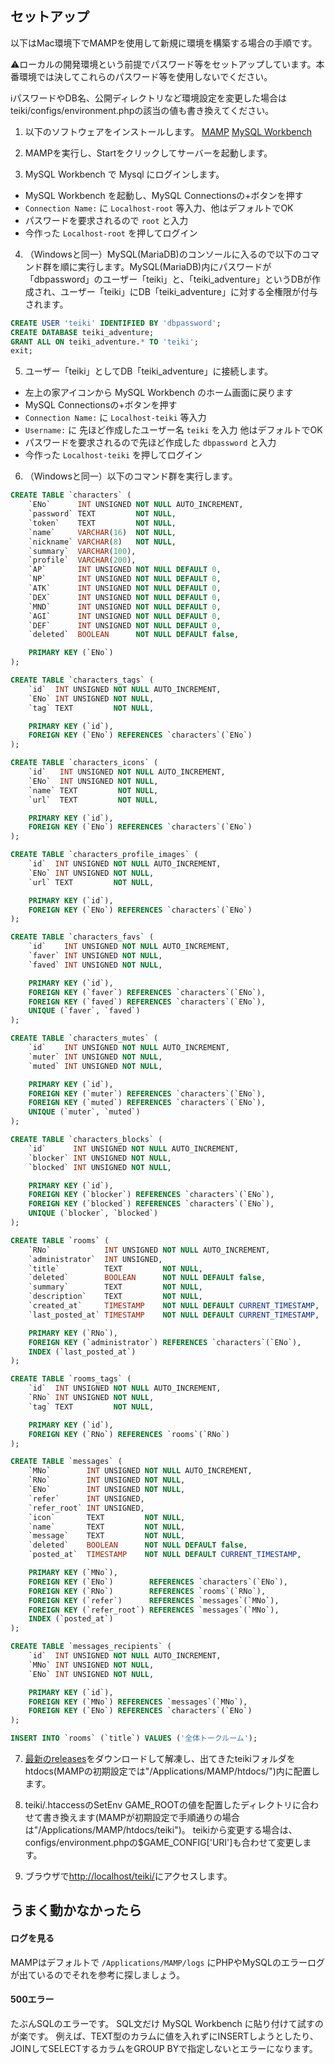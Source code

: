 ## セットアップ
以下はMac環境下でMAMPを使用して新規に環境を構築する場合の手順です。

⚠️ローカルの開発環境という前提でパスワード等をセットアップしています。本番環境では決してこれらのパスワード等を使用しないでください。

ℹ️パスワードやDB名、公開ディレクトリなど環境設定を変更した場合はteiki/configs/environment.phpの該当の値も書き換えてください。

1. 以下のソフトウェアをインストールします。
[MAMP](https://www.mamp.info/en/mac/)
[MySQL Workbench](https://www.mysql.com/jp/products/workbench/)

2. MAMPを実行し、Startをクリックしてサーバーを起動します。

3. MySQL Workbench で Mysql にログインします。
 - MySQL Workbench を起動し、MySQL Connectionsの+ボタンを押す
 - `Connection Name:` に `Localhost-root` 等入力、他はデフォルトでOK
 - パスワードを要求されるので `root` と入力
 - 今作った `Localhost-root` を押してログイン

4. （Windowsと同一）MySQL(MariaDB)のコンソールに入るので以下のコマンド群を順に実行します。MySQL(MariaDB)内にパスワードが「dbpassword」のユーザー「teiki」と、「teiki_adventure」というDBが作成され、ユーザー「teiki」にDB「teiki_adventure」に対する全権限が付与されます。

```sql
CREATE USER 'teiki' IDENTIFIED BY 'dbpassword';
CREATE DATABASE teiki_adventure;
GRANT ALL ON teiki_adventure.* TO 'teiki';
exit;
```

5. ユーザー「teiki」としてDB「teiki_adventure」に接続します。
 - 左上の家アイコンから MySQL Workbench のホーム画面に戻ります
 - MySQL Connectionsの+ボタンを押す
 - `Connection Name:` に `Localhost-teiki` 等入力
 - `Username:` に 先ほど作成したユーザー名 `teiki` を入力 他はデフォルトでOK
 - パスワードを要求されるので先ほど作成した `dbpassword` と入力
 - 今作った `Localhost-teiki` を押してログイン

6. （Windowsと同一）以下のコマンド群を実行します。

``` sql
CREATE TABLE `characters` (
	`ENo`      INT UNSIGNED NOT NULL AUTO_INCREMENT,
	`password` TEXT         NOT NULL,
	`token`    TEXT         NOT NULL,
	`name`     VARCHAR(16)  NOT NULL,
	`nickname` VARCHAR(8)   NOT NULL,
	`summary`  VARCHAR(100),
	`profile`  VARCHAR(200),
	`AP`       INT UNSIGNED NOT NULL DEFAULT 0,
	`NP`       INT UNSIGNED NOT NULL DEFAULT 0,
	`ATK`      INT UNSIGNED NOT NULL DEFAULT 0,
	`DEX`      INT UNSIGNED NOT NULL DEFAULT 0,
	`MND`      INT UNSIGNED NOT NULL DEFAULT 0,
	`AGI`      INT UNSIGNED NOT NULL DEFAULT 0,
	`DEF`      INT UNSIGNED NOT NULL DEFAULT 0,
	`deleted`  BOOLEAN      NOT NULL DEFAULT false,

	PRIMARY KEY (`ENo`)
);

CREATE TABLE `characters_tags` (
	`id`  INT UNSIGNED NOT NULL AUTO_INCREMENT,
	`ENo` INT UNSIGNED NOT NULL,
	`tag` TEXT         NOT NULL,

	PRIMARY KEY (`id`),
	FOREIGN KEY (`ENo`) REFERENCES `characters`(`ENo`)
);

CREATE TABLE `characters_icons` (
	`id`   INT UNSIGNED NOT NULL AUTO_INCREMENT,
	`ENo`  INT UNSIGNED NOT NULL,
	`name` TEXT         NOT NULL,
	`url`  TEXT         NOT NULL,

	PRIMARY KEY (`id`),
	FOREIGN KEY (`ENo`) REFERENCES `characters`(`ENo`)
);

CREATE TABLE `characters_profile_images` (
	`id`  INT UNSIGNED NOT NULL AUTO_INCREMENT,
	`ENo` INT UNSIGNED NOT NULL,
	`url` TEXT         NOT NULL,

	PRIMARY KEY (`id`),
	FOREIGN KEY (`ENo`) REFERENCES `characters`(`ENo`)
);

CREATE TABLE `characters_favs` (
	`id`    INT UNSIGNED NOT NULL AUTO_INCREMENT,
	`faver` INT UNSIGNED NOT NULL,
	`faved` INT UNSIGNED NOT NULL,

	PRIMARY KEY (`id`),
	FOREIGN KEY (`faver`) REFERENCES `characters`(`ENo`),
	FOREIGN KEY (`faved`) REFERENCES `characters`(`ENo`),
	UNIQUE (`faver`, `faved`)
);

CREATE TABLE `characters_mutes` (
	`id`    INT UNSIGNED NOT NULL AUTO_INCREMENT,
	`muter` INT UNSIGNED NOT NULL,
	`muted` INT UNSIGNED NOT NULL,

	PRIMARY KEY (`id`),
	FOREIGN KEY (`muter`) REFERENCES `characters`(`ENo`),
	FOREIGN KEY (`muted`) REFERENCES `characters`(`ENo`),
	UNIQUE (`muter`, `muted`)
);

CREATE TABLE `characters_blocks` (
	`id`      INT UNSIGNED NOT NULL AUTO_INCREMENT,
	`blocker` INT UNSIGNED NOT NULL,
	`blocked` INT UNSIGNED NOT NULL,

	PRIMARY KEY (`id`),
	FOREIGN KEY (`blocker`) REFERENCES `characters`(`ENo`),
	FOREIGN KEY (`blocked`) REFERENCES `characters`(`ENo`),
	UNIQUE (`blocker`, `blocked`)
);

CREATE TABLE `rooms` (
	`RNo`            INT UNSIGNED NOT NULL AUTO_INCREMENT,
	`administrator`  INT UNSIGNED,
	`title`          TEXT         NOT NULL,
	`deleted`        BOOLEAN      NOT NULL DEFAULT false,
	`summary`        TEXT         NOT NULL,
	`description`    TEXT         NOT NULL,
	`created_at`     TIMESTAMP    NOT NULL DEFAULT CURRENT_TIMESTAMP,
	`last_posted_at` TIMESTAMP    NOT NULL DEFAULT CURRENT_TIMESTAMP,

	PRIMARY KEY (`RNo`),
	FOREIGN KEY (`administrator`) REFERENCES `characters`(`ENo`),
	INDEX (`last_posted_at`)
);

CREATE TABLE `rooms_tags` (
	`id`  INT UNSIGNED NOT NULL AUTO_INCREMENT,
	`RNo` INT UNSIGNED NOT NULL,
	`tag` TEXT         NOT NULL,

	PRIMARY KEY (`id`),
	FOREIGN KEY (`RNo`) REFERENCES `rooms`(`RNo`)
);

CREATE TABLE `messages` (
	`MNo`        INT UNSIGNED NOT NULL AUTO_INCREMENT,
	`RNo`        INT UNSIGNED NOT NULL,
	`ENo`        INT UNSIGNED NOT NULL,
	`refer`      INT UNSIGNED,
	`refer_root` INT UNSIGNED,
	`icon`       TEXT         NOT NULL,
	`name`       TEXT         NOT NULL,
	`message`    TEXT         NOT NULL,
	`deleted`    BOOLEAN      NOT NULL DEFAULT false,
	`posted_at`  TIMESTAMP    NOT NULL DEFAULT CURRENT_TIMESTAMP,

	PRIMARY KEY (`MNo`),
	FOREIGN KEY (`ENo`)        REFERENCES `characters`(`ENo`),
	FOREIGN KEY (`RNo`)        REFERENCES `rooms`(`RNo`),
	FOREIGN KEY (`refer`)      REFERENCES `messages`(`MNo`),
	FOREIGN KEY (`refer_root`) REFERENCES `messages`(`MNo`),
	INDEX (`posted_at`)
);

CREATE TABLE `messages_recipients` (
	`id`  INT UNSIGNED NOT NULL AUTO_INCREMENT,
	`MNo` INT UNSIGNED NOT NULL,
	`ENo` INT UNSIGNED NOT NULL,

	PRIMARY KEY (`id`),
	FOREIGN KEY (`MNo`) REFERENCES `messages`(`MNo`),
	FOREIGN KEY (`ENo`) REFERENCES `characters`(`ENo`)
);

INSERT INTO `rooms` (`title`) VALUES ('全体トークルーム');
```

7. [最新のreleases](https://github.com/sakana-teiki/teiki-adventure/releases)をダウンロードして解凍し、出てきたteikiフォルダをhtdocs(MAMPの初期設定では"/Applications/MAMP/htdocs/")内に配置します。

8. teiki/.htaccessのSetEnv GAME_ROOTの値を配置したディレクトリに合わせて書き換えます(MAMPが初期設定で手順通りの場合は"/Applications/MAMP/htdocs/teiki")。
teikiから変更する場合は、configs/environment.phpの$GAME_CONFIG['URI']も合わせて変更します。

9. ブラウザで[http://localhost/teiki/](http://localhost/teiki/)にアクセスします。


## うまく動かなかったら
#### ログを見る
MAMPはデフォルトで `/Applications/MAMP/logs` にPHPやMySQLのエラーログが出ているのでそれを参考に探しましょう。

#### 500エラー
たぶんSQLのエラーです。
SQL文だけ MySQL Workbench に貼り付けて試すのが楽です。
例えば、TEXT型のカラムに値を入れずにINSERTしようとしたり、
JOINしてSELECTするカラムをGROUP BYで指定しないとエラーになります。
